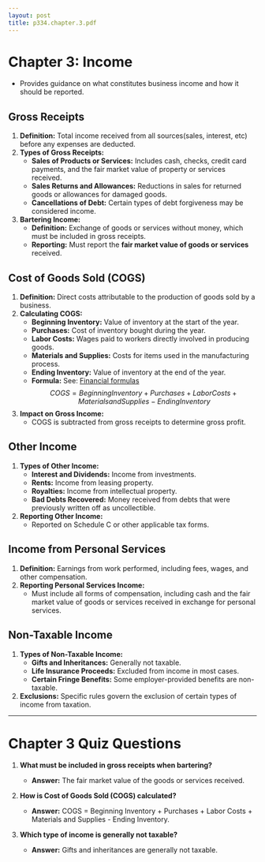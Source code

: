 ```yaml
---
layout: post
title: p334.chapter.3.pdf
--- 
```


# Chapter 3: Income

- Provides guidance on what constitutes business income and how it should be reported.

## Gross Receipts

1. **Definition:** Total income received from all sources(sales, interest, etc) before any expenses are deducted.
2. **Types of Gross Receipts:**
   - **Sales of Products or Services:** Includes cash, checks, credit card payments, and the fair market value of property or services received.
   - **Sales Returns and Allowances:** Reductions in sales for returned goods or allowances for damaged goods.
   - **Cancellations of Debt:** Certain types of debt forgiveness may be considered income.
3. **Bartering Income:**
   - **Definition:** Exchange of goods or services without money, which must be included in gross receipts.
   - **Reporting:** Must report the **fair market value of goods or services** received.

## Cost of Goods Sold (COGS)

1. **Definition:** Direct costs attributable to the production of goods sold by a business.
2. **Calculating COGS:**
   - **Beginning Inventory:** Value of inventory at the start of the year.
   - **Purchases:** Cost of inventory bought during the year.
   - **Labor Costs:** Wages paid to workers directly involved in producing goods.
   - **Materials and Supplies:** Costs for items used in the manufacturing process.
   - **Ending Inventory:** Value of inventory at the end of the year.
   - **Formula:**  See: [Financial formulas](https://mcc-us.github.io/bookkeeping/2023-12-24-Financial-Ratios.html)
$$COGS = Beginning Inventory + Purchases + Labor Costs + Materials and Supplies - Ending Inventory$$
1. **Impact on Gross Income:**
   - COGS is subtracted from gross receipts to determine gross profit.

## Other Income

1. **Types of Other Income:**
   - **Interest and Dividends:** Income from investments.
   - **Rents:** Income from leasing property.
   - **Royalties:** Income from intellectual property.
   - **Bad Debts Recovered:** Money received from debts that were previously written off as uncollectible.
2. **Reporting Other Income:**
   - Reported on Schedule C or other applicable tax forms.

## Income from Personal Services

1. **Definition:** Earnings from work performed, including fees, wages, and other compensation.
2. **Reporting Personal Services Income:**
   - Must include all forms of compensation, including cash and the fair market value of goods or services received in exchange for personal services.

## Non-Taxable Income

1. **Types of Non-Taxable Income:**
   - **Gifts and Inheritances:** Generally not taxable.
   - **Life Insurance Proceeds:** Excluded from income in most cases.
   - **Certain Fringe Benefits:** Some employer-provided benefits are non-taxable.
2. **Exclusions:** Specific rules govern the exclusion of certain types of income from taxation.

---

# Chapter 3 Quiz Questions

1. **What must be included in gross receipts when bartering?**
   - **Answer:** The fair market value of the goods or services received.

2. **How is Cost of Goods Sold (COGS) calculated?**
   - **Answer:** COGS = Beginning Inventory + Purchases + Labor Costs + Materials and Supplies - Ending Inventory.

3. **Which type of income is generally not taxable?**
   - **Answer:** Gifts and inheritances are generally not taxable.
